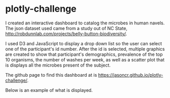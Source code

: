 # plotly-challenge
I created an interactive dashboard to catalog the microbes in human navels. The json dataset used came from a study out of NC State, http://robdunnlab.com/projects/belly-button-biodiversity/. 

I used D3 and JavaScript to display a drop down list so the user can select one of the participant's id number. After the id is selected, multiple graphics are created to show that participant's demographics, prevalence of the top 10 organisms, the number of washes per week, as well as a scatter plot that is displays all the microbes present of the subject. 

The github page to find this dashboard at is https://jasoncr.github.io/plotly-challenge/.

Below is an example of what is displayed. 
